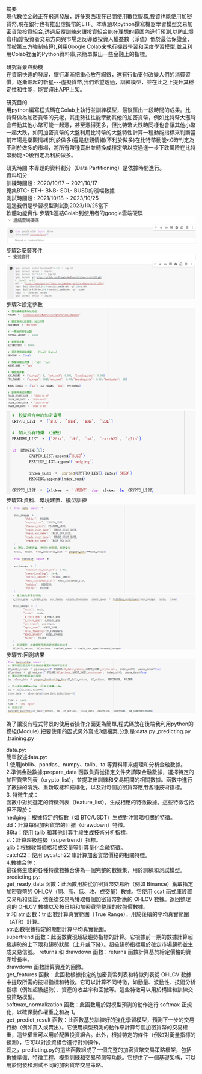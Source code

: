 摘要  
	現代數位金融正在飛速發展，許多東西現在已間使用數位服務,投資也能使用加密貨幣,現在銀行也有推出虛擬幣的ETF。本專題以python撰寫機器學習模型交易加密貨幣投資組合,透過反覆訓練來讓投資組合能在理想的範圍內進行預測,以防止爆倉(指當投資者交易方向與市場走反導致投資人權益數（淨值）低於最低保證金，而被第三方強制結算),利用Google Colab來執行機器學習和深度學習模型,並且利用Colab裡面的Python資料庫,來簡單做出一些金融上的指標。  

研究背景與動機  
	在資訊快速的發展，銀行漸漸把重心放在網銀，還有行動支付改變人們的消費習慣，逐漸崛起的新星---虛擬貨幣,我們希望透過，訓練模型，並在此之上提升其穩定性和性能，能實踐出APP上架。  

研究目的  
	用python編寫程式碼在Colab上執行並訓練模型，最後匯出一段時間的成果。比特幣做為加密貨幣的元老，其走勢往往能牽動其他的加密貨幣，例如比特幣大漲時會帶動其他小幣可能一起漲，甚至漲得更多，但比特幣大跌時同樣也會讓其他小幣一起大跌，如同加密貨幣的大盤利用比特幣的大盤特性計算一種動能指標來判斷當前市場是樂觀情緒(利於做多)還是悲觀情緒(不利於做多)在比特幣動能<0時判定為不利於做多的市場，將所有幣種賣出並轉換成穩定幣以度過進一步下跌風險在比特幣動能>0後判定為利於做多。  

研究時間
	本專題的資料劃分（Data Partitioning）是依據時間進行。  
	資料切分:  
	訓練時間段 : 2020/10/17 ~ 2021/10/17   
	蒐集BTC- ETH- BNB- SOL- BUSD的漲幅數據  
	測試時間段 : 2021/10/18 ~ 2023/10/25  
	這邊我們是學習模型測試到2023/10/25當下  
軟體功能實作
	步驟1:連結Colab到使用者的google雲端硬碟  
 ![image](https://github.com/boyi0701/My-senior-project/blob/main/%E9%80%A3%E7%B5%90%E9%9B%B2%E7%AB%AF.png)
	步驟2:安裝套件  
 ![image](https://github.com/boyi0701/My-senior-project/blob/main/%E5%AE%89%E8%A3%9D%E5%A5%97%E4%BB%B6.png)    
	步驟3:設定參數  
 ![image](https://github.com/boyi0701/My-senior-project/blob/main/%E8%A8%AD%E5%AE%9A%E5%8F%83%E6%95%B8.png)    
 ![image](https://github.com/boyi0701/My-senior-project/blob/main/%E7%B4%B9%E5%AE%9A%E5%8F%83%E6%95%B81.png)    
 	步驟四:資料、環境建置、模型訓練  
  ![image](https://github.com/boyi0701/My-senior-project/blob/main/%E8%B3%87%E6%96%99%E3%80%81%E7%92%B0%E5%A2%83%E5%BB%BA%E7%BD%AE%E3%80%81%E6%A8%A1%E5%9E%8B%E8%A8%93%E7%B7%B4.png)  
  ![image](https://github.com/boyi0701/My-senior-project/blob/main/%E8%A8%93%E7%B7%B4.png)  
  	步驟五:回測結果
   ![image](https://github.com/boyi0701/My-senior-project/blob/main/%E5%9B%9E%E6%B8%AC%E7%B5%90%E6%9E%9C.png)

  為了讓沒有程式背景的使用者操作介面更為簡單,程式碼放在後端我利用python的模組(Module),把要使用的函式另外寫成3個檔案,分別是:data.py ,predicting.py ,training.py
  
  data.py:  
	  簡單敘述data.py:  
		1.使用joblib、pandas、numpy、talib、ta 等資料庫來處理和分析金融數據。   
		2.準備金融數據:prepare_data 函數負責從指定文件夾讀取金融數據，選擇特定的加密貨幣列表（crypto_list），並提取出訓練和交易期間的相關數據。函數中進行了數據的清洗、重新取樣和結構化，以及對每個加密貨幣應用各種技術指標。  
		3. 特徵生成：  
		函數中對於選定的特徵列表（feature_list），生成相應的特徵數據。這些特徵包括但不限於：  
		hedging：根據特定的指數（如 BTC/USDT）生成對沖策略相關的特徵。  
		dd：計算每個加密貨幣的回撤（drawdown）特徵。  
		86ta：使用 talib 和其他計算手段生成技術分析指標。  
		st：計算超級趨勢（supertrend）指標。  
		qlib：根據收盤價格和成交量等計算量化金融特徵。  
		catch22：使用 pycatch22 庫計算加密貨幣價格的相關特徵。  
		4.數據合併：  
		最後將生成的各種特徵數據合併為一個完整的數據集，用於訓練和測試模型。  
  predicting.py:  
  get_ready_data 函數：此函數用於從加密貨幣交易所（例如 Binance）獲取指定加密貨幣的 OHLCV（開、高、低、收、成交量）數據。它使用 ccxt 函式庫設置交易所和認證，然後從交易所獲取每個加密貨幣對應的 OHLCV 數據。返回整理過的 OHLCV 數據以及按日期和加密貨幣整理的收盤價數據。  
tr 和 atr 函數：tr 函數計算真實範圍（True Range），用於後續的平均真實範圍（ATR）計算。  
atr:函數根據指定的期間計算平均真實範圍。  
supertrend 函數：此函數實現超級趨勢指標的計算。它根據前一期的數據計算超級趨勢的上下限和趨勢狀態（上升或下降）。超級趨勢指標用於確定市場趨勢並生成交易信號。
returns 和 drawdown 函數：returns 函數計算基於給定價格的資產增長率。  
drawdown 函數計算資產的回撤。  
get_features 函數：此函數根據指定的加密貨幣列表和特徵列表從 OHLCV 數據中提取所需的技術指標和特徵。它可以計算不同特徵，如動量、波動性、技術分析指標（例如超級趨勢）、資產的收益率和回撤等。這些特徵可以用於構建和訓練交易策略模型。  
softmax_normalization 函數：此函數用於對模型預測的動作進行 softmax 正規化，以確保動作權重之和為 1。  
get_predict_result 函數：此函數基於訓練好的強化學習模型，預測下一步的交易行動（例如買入或賣出）。它使用模型預測的動作來計算每個加密貨幣的交易權重，這些權重可以用於配置投資組合。此外，根據特定的條件（例如對衡量指標的預測），它可以對投資組合進行對沖操作。    
總之，predicting.py的這些函數組成了一個完整的加密貨幣交易策略框架，包括數據準備、特徵工程、模型訓練和交易預測等功能。它提供了一個基礎架構，可以用於開發和測試不同的加密貨幣交易策略。  


